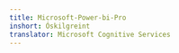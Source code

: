 ```yaml
---
title: Microsoft-Power-bi-Pro
inshort: Óskilgreint
translator: Microsoft Cognitive Services
---
```





